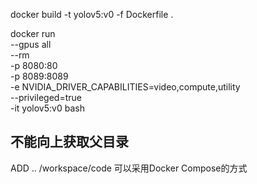 docker build -t yolov5:v0 -f Dockerfile .

docker run \
--gpus all \
--rm \
-p 8080:80 \
-p 8089:8089 \
-e NVIDIA_DRIVER_CAPABILITIES=video,compute,utility \
--privileged=true \
-it yolov5:v0 bash

## 不能向上获取父目录
ADD .. /workspace/code
可以采用Docker Compose的方式
